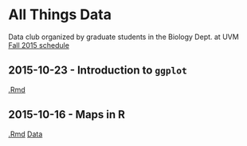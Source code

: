 # All Things Data  
Data club organized by graduate students in the Biology Dept. at UVM  
[Fall 2015 schedule](https://github.com/flopezo/atd/blob/master/atd_schedule.pdf)

## 2015-10-23 - Introduction to `ggplot`  
[.Rmd](https://raw.githubusercontent.com/flopezo/atd/master/intro_to_ggplot.Rmd)  

## 2015-10-16 - Maps in R
[.Rmd](https://adnguyen.github.io/assets/Yai_map_precip.Rmd)
[Data](https://adnguyen.github.io/assets/Coordinates_Sites.csv)
